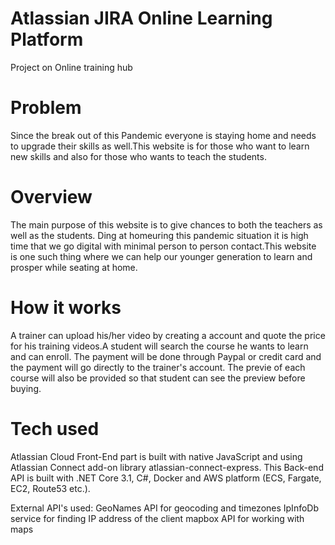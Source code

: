 # Atlassian JIRA Online Learning Platform 
Project on Online training hub

# Problem

Since the break out of this Pandemic everyone is staying home and needs to upgrade their skills as well.This website is for those who want to learn new skills and also for those who wants to teach the students.


# Overview

The main purpose of this website is to give chances to both the teachers as well as the students. Ding at homeuring this pandemic situation it is high time that we go digital with minimal person to person contact.This website is one such thing where we can help our younger generation to learn and prosper while seating at home.

# How it works 

A trainer can upload his/her video by creating a account and quote the price for his training videos.A student will search the course he wants to learn and can enroll.
The payment will be done through Paypal or credit card and the payment will go directly to the trainer's account. The previe of each course will also be provided so that student can see the preview before buying.


# Tech used 

Atlassian Cloud
Front-End part is built with native JavaScript and using Atlassian Connect add-on library atlassian-connect-express.
This Back-end API is built with .NET Core 3.1, C#, Docker and AWS platform (ECS, Fargate, EC2, Route53 etc.).

External API's used:
GeoNames API for geocoding and timezones
IpInfoDb service for finding IP address of the client
mapbox API for working with maps
